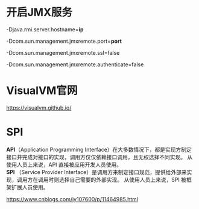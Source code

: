 # 开启JMX服务

-Djava.rmi.server.hostname=**ip** 

-Dcom.sun.management.jmxremote.port=**port**

-Dcom.sun.management.jmxremote.ssl=false 

-Dcom.sun.management.jmxremote.authenticate=false  

# VisualVM官网

https://visualvm.github.io/

# SPI

**API**（Application Programming Interface）在大多数情况下，都是实现方制定接口并完成对接口的实现，调用方仅仅依赖接口调用，且无权选择不同实现。 从使用人员上来说，API 直接被应用开发人员使用。  
**SPI** （Service Provider Interface）是调用方来制定接口规范，提供给外部来实现，调用方在调用时则选择自己需要的外部实现。  从使用人员上来说，SPI 被框架扩展人员使用。

https://www.cnblogs.com/jy107600/p/11464985.html

